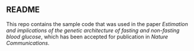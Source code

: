 ## README

This repo contains the sample code that was used in the paper *Estimation and implications of the genetic architecture of fasting and non-fasting blood glucose*, which has been accepted for publication in *Nature Communications*.
